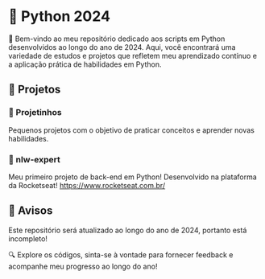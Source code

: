 # 🐍 Python 2024

👋 Bem-vindo ao meu repositório dedicado aos scripts em Python desenvolvidos ao longo do ano de 2024. Aqui, você encontrará uma variedade de estudos e projetos que refletem meu aprendizado contínuo e a aplicação prática de habilidades em Python.

## 🚀 Projetos
### 🎯 Projetinhos
Pequenos projetos com o objetivo de praticar conceitos e aprender novas habilidades.
### 🧠 nlw-expert
Meu primeiro projeto de back-end em Python! Desenvolvido na plataforma da Rocketseat! https://www.rocketseat.com.br/

## 📢 Avisos
Este repositório será atualizado ao longo do ano de 2024, portanto está incompleto!

🔍 Explore os códigos, sinta-se à vontade para fornecer feedback e acompanhe meu progresso ao longo do ano!
